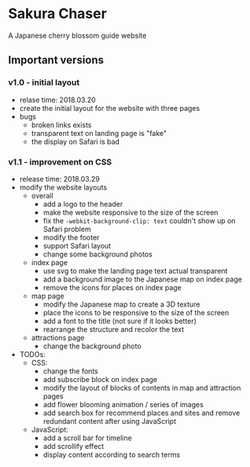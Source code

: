# Sakura Chaser

A Japanese cherry blossom guide website

## Important versions

### v1.0 - initial layout
* relase time: 2018.03.20
* create the initial layout for the website with three pages
* bugs
	* broken links exists
	* transparent text on landing page is "fake"
	* the display on Safari is bad

### v1.1 - improvement on CSS
* release time: 2018.03.29
* modify the website layouts
	* overall
	    * add a logo to the header
	    * make the website responsive to the size of the screen
    	* fix the `-webkit-background-clip: text` couldn't show up on Safari problem
    	* modify the footer
    	* support Safari layout
    	* change some background photos
    * index page
    	* use svg to make the landing page text actual transparent
	    * add a background image to the Japanese map on index page
    	* remove the icons for places on index page
    * map page
    	* modify the Japanese map to create a 3D texture
    	* place the icons to be responsive to the size of the screen
    	* add a font to the title (not sure if it looks better)
    	* rearrange the structure and recolor the text
    * attractions page
    	* change the background photo
* TODOs:
	* CSS:
		* change the fonts
		* add subscribe block on index page
		* modify the layout of blocks of contents in map and attraction pages
		* add flower blooming animation / series of images
		* add search box for recommend places and sites and remove redundant content after using JavaScript
    * JavaScript:
    	*  add a scroll bar for timeline
    	*  add scrollify effect
    	*  display content according to search terms